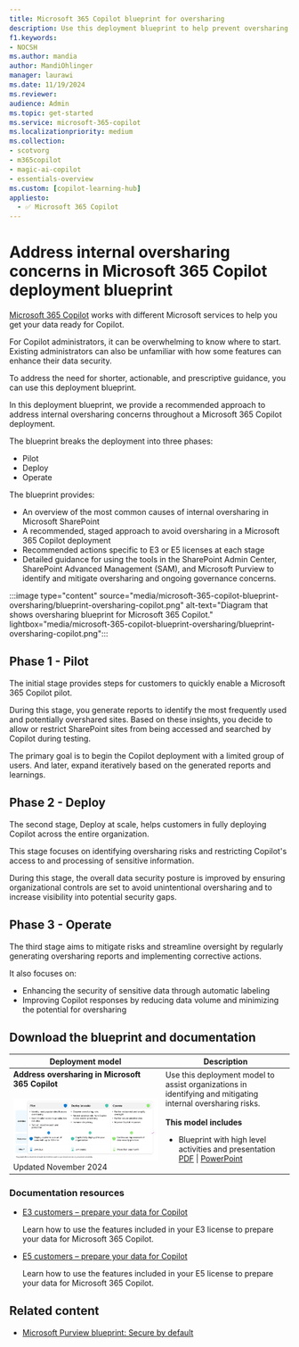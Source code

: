 ```yaml
---
title: Microsoft 365 Copilot blueprint for oversharing
description: Use this deployment blueprint to help prevent oversharing when using Microsoft 365 Copilot.
f1.keywords:
- NOCSH
ms.author: mandia
author: MandiOhlinger
manager: laurawi
ms.date: 11/19/2024
ms.reviewer: 
audience: Admin
ms.topic: get-started
ms.service: microsoft-365-copilot
ms.localizationpriority: medium
ms.collection: 
- scotvorg
- m365copilot
- magic-ai-copilot
- essentials-overview
ms.custom: [copilot-learning-hub]
appliesto:
  - ✅ Microsoft 365 Copilot
---
```


# Address internal oversharing concerns in Microsoft 365 Copilot deployment blueprint

[Microsoft 365 Copilot](microsoft-365-copilot-overview.md) works with different Microsoft services to help you get your data ready for Copilot.

For Copilot administrators, it can be overwhelming to know where to start. Existing administrators can also be unfamiliar with how some features can enhance their data security.

To address the need for shorter, actionable, and prescriptive guidance, you can use this deployment blueprint.

In this deployment blueprint, we provide a recommended approach to address internal oversharing concerns throughout a Microsoft 365 Copilot deployment.

The blueprint breaks the deployment into three phases:

- Pilot
- Deploy
- Operate

The blueprint provides:  

- An overview of the most common causes of internal oversharing in Microsoft SharePoint
- A recommended, staged approach to avoid oversharing in a Microsoft 365 Copilot deployment
- Recommended actions specific to E3 or E5 licenses at each stage
- Detailed guidance for using the tools in the SharePoint Admin Center, SharePoint Advanced Management (SAM), and Microsoft Purview to identify and mitigate oversharing and ongoing governance concerns.

:::image type="content" source="media/microsoft-365-copilot-blueprint-oversharing/blueprint-oversharing-copilot.png" alt-text="Diagram that shows oversharing blueprint for Microsoft 365 Copilot." lightbox="media/microsoft-365-copilot-blueprint-oversharing/blueprint-oversharing-copilot.png":::

## Phase 1 - Pilot

The initial stage provides steps for customers to quickly enable a Microsoft 365 Copilot pilot.

During this stage, you generate reports to identify the most frequently used and potentially overshared sites. Based on these insights, you decide to allow or restrict SharePoint sites from being accessed and searched by Copilot during testing.

The primary goal is to begin the Copilot deployment with a limited group of users. And later, expand iteratively based on the generated reports and learnings.

## Phase 2 - Deploy

The second stage, Deploy at scale, helps customers in fully deploying Copilot across the entire organization.

This stage focuses on identifying oversharing risks and restricting Copilot's access to and processing of sensitive information.

During this stage, the overall data security posture is improved by ensuring organizational controls are set to avoid unintentional oversharing and to increase visibility into potential security gaps.

## Phase 3 - Operate

The third stage aims to mitigate risks and streamline oversight by regularly generating oversharing reports and implementing corrective actions.

It also focuses on:

- Enhancing the security of sensitive data through automatic labeling
- Improving Copilot responses by reducing data volume and minimizing the potential for oversharing

## Download the blueprint and documentation

| Deployment model | Description |
|---|---|
|**Address oversharing in Microsoft 365 Copilot**<br/><br/> [![Address internal oversharing concerns in Microsoft 365 Copilot](media/microsoft-365-copilot-blueprint-oversharing/blueprint-oversharing-copilot-thumbprint.png)](https://aka.ms/Copilot/OversharingBlueprintPDF) <br/> Updated November 2024 | Use this deployment model to assist organizations in identifying and mitigating internal oversharing risks. <br/><br/>**This model includes**<br/><ul><li>Blueprint with high level activities and presentation [PDF](https://aka.ms/Copilot/OversharingBlueprintPDF) \| [PowerPoint](https://aka.ms/Copilot/OversharingBlueprintPPT)</li></ul> |

### Documentation resources

- [E3 customers – prepare your data for Copilot](microsoft-365-copilot-e3-guide.md)

  Learn how to use the features included in your E3 license to prepare your data for Microsoft 365 Copilot.

- [E5 customers – prepare your data for Copilot](microsoft-365-copilot-e5-guide.md)

  Learn how to use the features included in your E5 license to prepare your data for Microsoft 365 Copilot.

## Related content

- [Microsoft Purview blueprint: Secure by default](/purview/deploymentmodels/depmod-securebydefault-intro)
